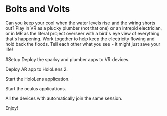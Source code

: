# Bolts and Volts

Can you keep your cool when the water levels rise and the wiring shorts out? Play in VR as a plucky plumber (not that one) or an intrepid electrician, or in MR as the literal project overseer with a bird's eye view of everything that's happening. Work together to help keep the electricity flowing and hold back the floods. Tell each other what you see - it might just save your life!

#Setup
Deploy the sparky and plumber apps to VR devices.

Deploy AR app to HoloLens 2.

Start the HoloLens application.

Start the oculus applications.

All the devices with automatically join the same session.

Enjoy!
